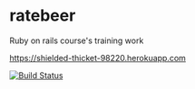 # ratebeer
Ruby on rails course's training work

https://shielded-thicket-98220.herokuapp.com

[![Build Status](https://api.travis-ci.org/lahdeero/ratebeer.png)](https://travis-ci.org/lahdeero/ratebeer)